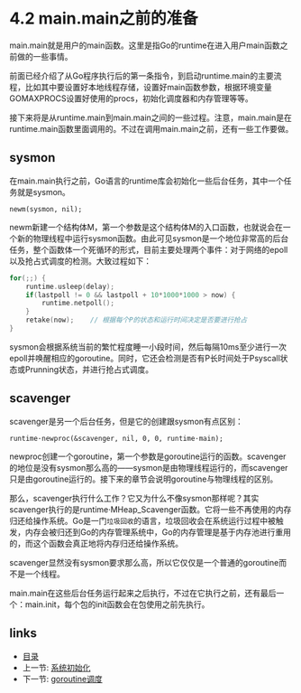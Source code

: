 # 4.2 main.main之前的准备

main.main就是用户的main函数。这里是指Go的runtime在进入用户main函数之前做的一些事情。

前面已经介绍了从Go程序执行后的第一条指令，到启动runtime.main的主要流程，比如其中要设置好本地线程存储，设置好main函数参数，根据环境变量GOMAXPROCS设置好使用的procs，初始化调度器和内存管理等等。

接下来将是从runtime.main到main.main之间的一些过程。注意，main.main是在runtime.main函数里面调用的。不过在调用main.main之前，还有一些工作要做。

## sysmon

在main.main执行之前，Go语言的runtime库会初始化一些后台任务，其中一个任务就是sysmon。

	newm(sysmon, nil);

newm新建一个结构体M，第一个参数是这个结构体M的入口函数，也就说会在一个新的物理线程中运行sysmon函数。由此可见sysmon是一个地位非常高的后台任务，整个函数体一个死循环的形式，目前主要处理两个事件：对于网络的epoll以及抢占式调度的检测。大致过程如下：

```C
for(;;) {
	runtime.usleep(delay);
	if(lastpoll != 0 && lastpoll + 10*1000*1000 > now) {
		runtime.netpoll();
	}
	retake(now);	// 根据每个P的状态和运行时间决定是否要进行抢占
}
```

sysmon会根据系统当前的繁忙程度睡一小段时间，然后每隔10ms至少进行一次epoll并唤醒相应的goroutine。同时，它还会检测是否有P长时间处于Psyscall状态或Prunning状态，并进行抢占式调度。

## scavenger
scavenger是另一个后台任务，但是它的创建跟sysmon有点区别：

	runtime·newproc(&scavenger, nil, 0, 0, runtime·main);

newproc创建一个goroutine，第一个参数是goroutine运行的函数。scavenger的地位是没有sysmon那么高的——sysmon是由物理线程运行的，而scavenger只是由goroutine运行的。接下来的章节会说明goroutine与物理线程的区别。

那么，scavenger执行什么工作？它又为什么不像sysmon那样呢？其实scavenger执行的是runtime·MHeap_Scavenger函数。它将一些不再使用的内存归还给操作系统。Go是一门`垃圾回收`的语言，垃圾回收会在系统运行过程中被触发，内存会被归还到Go的内存管理系统中，Go的内存管理是基于内存池进行重用的，而这个函数会真正地将内存归还给操作系统。

scavenger显然没有sysmon要求那么高，所以它仅仅是一个普通的goroutine而不是一个线程。

main.main在这些后台任务运行起来之后执行，不过在它执行之前，还有最后一个：main.init，每个包的init函数会在包使用之前先执行。

## links
   * [目录](<preface.md>)
   * 上一节: [系统初始化](<04.1.md>)
   * 下一节: [goroutine调度](<05.0.md>)
